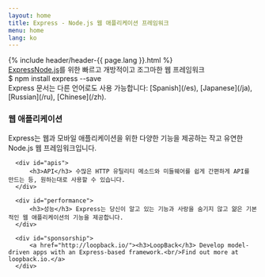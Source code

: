 ```yaml
---
layout: home
title: Express - Node.js 웹 애플리케이션 프레임워크
menu: home
lang: ko
---
```


<section id="home-content">
    {% include header/header-{{ page.lang }}.html %}
    <div id="overlay"></div>
    <section id="description"><a href="/" class="express">Express</a><span class="description"><a href='http://nodejs.org'>Node.js</a>를 위한 빠르고 개방적이고 조그마한 웹 프레임워크</span>
    </section>
    <div id="install-command">$ npm install express --save</div>
</section>

<section id="doc-langs" markdown="1">
  Express 문서는 다른 언어로도 사용 가능합니다: [Spanish](/es), [Japanese](/ja), [Russian](/ru), [Chinese](/zh).
</section>

<section id="intro">

  <div id="boxes" class="clearfix">
      <div id="web-applications">
          <h3>웹 애플리케이션</h3> Express는 웹과 모바일 애플리케이션을 위한 다양한 기능을 제공하는 작고 유연한 Node.js 웹 프레임워크입니다.
      </div>

      <div id="apis">
          <h3>API</h3> 수많은 HTTP 유틸리티 메소드와 미들웨어를 쉽게 간편하게 API를 만드는 등, 원하는대로 사용할 수 있습니다.
      </div>

      <div id="performance">
          <h3>성능</h3> Express는 당신이 알고 있는 기능과 사랑을 숨기지 않고 얆은 기본적인 웹 애플리케이션의 기능을 제공합니다.
      </div>

      <div id="sponsorship">
          <a href="http://loopback.io/"><h3>LoopBack</h3> Develop model-driven apps with an Express-based framework.<br/>Find out more at loopback.io.</a>
      </div>
  </div>

</section>

<!-- <section id="announcements">
  {% include announcement/announcement-{{ page.lang }}.md %}
</section> -->
